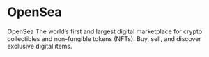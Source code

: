 # OpenSea
OpenSea The world’s first and largest digital marketplace for crypto collectibles and non-fungible tokens (NFTs). Buy, sell, and discover exclusive digital items.

